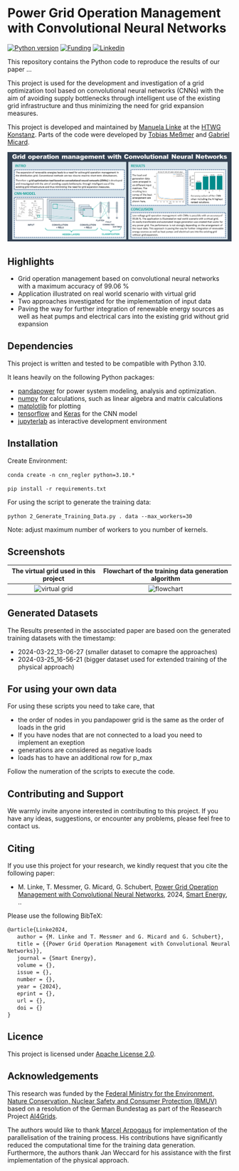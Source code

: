 # Power Grid Operation Management with Convolutional Neural Networks

[![Python version](https://img.shields.io/badge/python-3.10.*-violet.svg)](https://img.shields.io/badge/python-3.10.*-violet)
[![Funding](https://img.shields.io/badge/Project-AI4Grids-%23fcba03?link=https%3A%2F%2Fwww.htwg-konstanz.de%2Fhochschule%2Fprojekte%2Fai4grids%2Fueber-ai4grids%2F.svg)](https://www.htwg-konstanz.de/hochschule/projekte/ai4grids/ueber-ai4grids/)
[![Linkedin](https://img.shields.io/badge/-LinkedIn-black.svg?style=flat-square&logo=linkedin&colorB=555)](https://www.linkedin.com/in/manuela-linke/)

This repository contains the Python code to reproduce the results of our paper ...

This project is used for the development and investigation of a grid optimization tool based on convolutional neural networks (CNNs) with the aim of avoiding supply bottlenecks through intelligent use of the existing grid infrastructure and thus minimizing the need for grid expansion measures.

This project is developed and maintained by [Manuela Linke](https://www.researchgate.net/profile/Manuela-Linke) at the [HTWG Konstanz](https://www.htwg-konstanz.de/). Parts of the code were developed by [Tobias Meßmer](https://www.researchgate.net/profile/Tobias-Messmer-2) and [Gabriel Micard](https://www.researchgate.net/profile/Gabriel-Micard). 

![graphical_abtract](/doc/img/Graphical_Abstract_V3.png)


## Highlights

-   Grid operation management based on convolutional neural networks with a maximum accuracy of 99.06 %
-   Application illustrated on real world scenario with virtual grid
-   Two approaches investigated for the implementation of input data
-   Paving the way for further integration of renewable energy sources as well as heat pumps and electrical cars into the existing grid without grid expansion


## Dependencies

This project is written and tested to be compatible with Python 3.10.

It leans heavily on the following Python packages:

-   [pandapower](http://pandapower.org/) for power system modeling, analysis and optimization. 
-   [numpy](http://www.numpy.org/) for calculations, such as linear algebra and matrix calculations
-   [matplotlib](https://matplotlib.org/) for plotting
-   [tensorflow](https://www.tensorflow.org/) and [Keras](https://keras.io/) for the CNN model 
-   [jupyterlab](https://jupyter.org/) as interactive development environment

  
## Installation

Create Environment:

```conda create -n cnn_regler python=3.10.*```

```pip install -r requirements.txt```

For using the script to generate the training data: 

```python 2_Generate_Training_Data.py . data --max_workers=30```

Note: adjust maximum number of workers to you number of kernels.


## Screenshots

| The virtual grid used in this project | Flowchart of the training data generation algorithm |
|:-------------------------------------:|:---------------------------------------------------:|
| ![virtual grid](/doc/img/Cossmic_grid_EN-1.png) | ![flowchart](/doc/img/Dataset_generation.png) |


## Generated Datasets

The Results presented in the associated paper are based oon the generated training datasets with the timestamp:
-   2024-03-22_13-06-27 (smaller dataset to comapre the approaches)
-   2024-03-25_16-56-21 (bigger dataset used for extended training of the physical approach)
  

## For using your own data
For using these scripts you need to take care, that 
- the order of nodes in you pandapower grid is the same as the order of loads in the grid
- If you have nodes that are not connected to a load you need to implement an exeption
- generations are considered as negative loads
- loads has to have an additional row for p_max

Follow the numeration of the scripts to execute the code.


## Contributing and Support

We warmly invite anyone interested in contributing to this project. If you have any ideas, suggestions, or encounter any problems, please feel free to contact us.


## Citing 

If you use this project for your research,  we kindly request that you cite the following paper:

-   M. Linke, T. Messmer, G. Micard, G. Schubert, [Power Grid Operation Management with Convolutional Neural Networks](), 2024, [Smart Energy](https://www.sciencedirect.com/journal/smart-energy), ..


Please use the following BibTeX:

    @article{Linke2024,
       author = {M. Linke and T. Messmer and G. Micard and G. Schubert},
       title = {{Power Grid Operation Management with Convolutional Neural Networks}},
       journal = {Smart Energy},
       volume = {},
       issue = {},
       number = {},
       year = {2024},
       eprint = {},
       url = {},
       doi = {}
    }


## Licence

This project is licensed under [Apache License 2.0](LICENSE).

## Acknowledgements

This research was funded by the [Federal Ministry for the Environment, Nature Conservation, Nuclear Safety and Consumer Protection (BMUV)](https://www.bmuv.de/) based on a resolution of the German Bundestag as part of the Reasearch Project [AI4Grids](https://www.htwg-konstanz.de/hochschule/projekte/ai4grids/ueber-ai4grids/).

The authors would like to thank [Marcel Arpogaus](https://github.com/MArpogaus) for implementation of the parallelisation of the training process. His contributions have significantly reduced the computational time for the training data generation. Furthermore, the authors thank Jan Weccard for his assistance with the first implementation of the physical approach.
